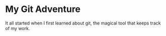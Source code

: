 # My Git Adventure

It all started when I first learned about git, the magical tool that keeps track of my work.
